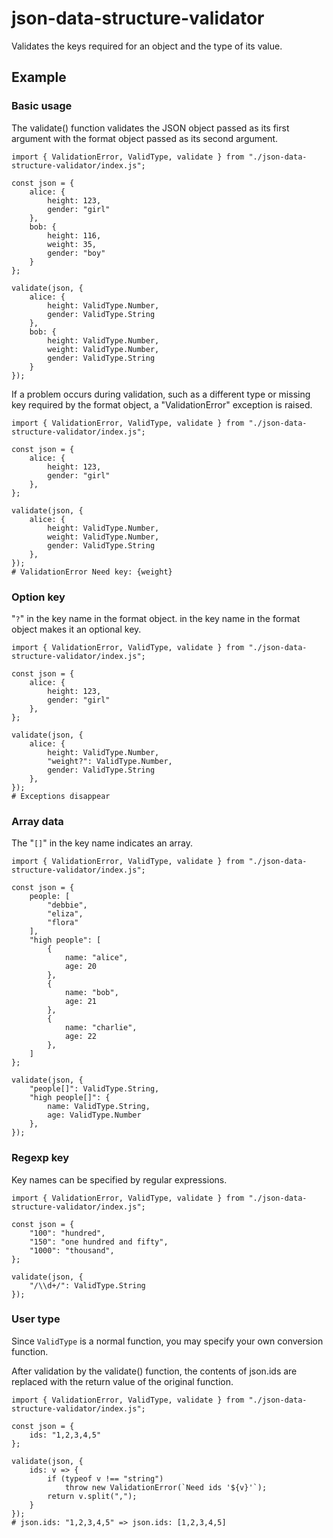 # json-data-structure-validator

Validates the keys required for an object and the type of its value.

## Example

### Basic usage

The validate() function validates the JSON object passed as its first argument with the format object passed as its second argument.

```
import { ValidationError, ValidType, validate } from "./json-data-structure-validator/index.js";

const json = {
	alice: {
		height: 123,
		gender: "girl"
	},
	bob: {
		height: 116,
		weight: 35,
		gender: "boy"
	}
};

validate(json, {
	alice: {
		height: ValidType.Number,
		gender: ValidType.String
	},
	bob: {
		height: ValidType.Number,
		weight: ValidType.Number,
		gender: ValidType.String
	}
});
```

If a problem occurs during validation, such as a different type or missing key required by the format object, a "ValidationError" exception is raised.

```
import { ValidationError, ValidType, validate } from "./json-data-structure-validator/index.js";

const json = {
	alice: {
		height: 123,
		gender: "girl"
	},
};

validate(json, {
	alice: {
		height: ValidType.Number,
		weight: ValidType.Number,
		gender: ValidType.String
	},
});
# ValidationError Need key: {weight}
```

### Option key

"`?`" in the key name in the format object. in the key name in the format object makes it an optional key.

```
import { ValidationError, ValidType, validate } from "./json-data-structure-validator/index.js";

const json = {
	alice: {
		height: 123,
		gender: "girl"
	},
};

validate(json, {
	alice: {
		height: ValidType.Number,
		"weight?": ValidType.Number,
		gender: ValidType.String
	},
});
# Exceptions disappear
```

### Array data

The "`[]`" in the key name indicates an array.

```
import { ValidationError, ValidType, validate } from "./json-data-structure-validator/index.js";

const json = {
	people: [
		"debbie",
		"eliza",
		"flora"
	],
	"high people": [
		{
			name: "alice",
			age: 20
		},
		{
			name: "bob",
			age: 21
		},
		{
			name: "charlie",
			age: 22
		},
	]
};

validate(json, {
	"people[]": ValidType.String,
	"high people[]": {
		name: ValidType.String,
		age: ValidType.Number
	},
});
```

### Regexp key

Key names can be specified by regular expressions.

```
import { ValidationError, ValidType, validate } from "./json-data-structure-validator/index.js";

const json = {
	"100": "hundred",
	"150": "one hundred and fifty",
	"1000": "thousand",
};

validate(json, {
	"/\\d+/": ValidType.String
});
```

### User type

Since `ValidType` is a normal function, you may specify your own conversion function.

After validation by the validate() function, the contents of json.ids are replaced with the return value of the original function.

```
import { ValidationError, ValidType, validate } from "./json-data-structure-validator/index.js";

const json = {
	ids: "1,2,3,4,5"
};

validate(json, {
	ids: v => {
		if (typeof v !== "string")
			throw new ValidationError(`Need ids '${v}'`);
		return v.split(",");
	}
});
# json.ids: "1,2,3,4,5" => json.ids: [1,2,3,4,5]
```

